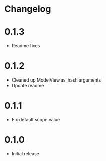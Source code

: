 # Changelog

# 0.1.3
* Readme fixes


# 0.1.2
* Cleaned up ModelView.as_hash arguments
* Update readme


# 0.1.1
* Fix default scope value


# 0.1.0
* Initial release

